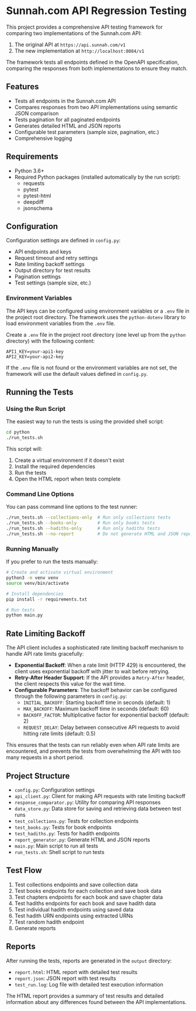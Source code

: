 # Sunnah.com API Regression Testing

This project provides a comprehensive API testing framework for comparing two implementations of the Sunnah.com API:

1. The original API at `https://api.sunnah.com/v1`
2. The new implementation at `http://localhost:8084/v1`

The framework tests all endpoints defined in the OpenAPI specification, comparing the responses from both implementations to ensure they match.

## Features

- Tests all endpoints in the Sunnah.com API
- Compares responses from two API implementations using semantic JSON comparison
- Tests pagination for all paginated endpoints
- Generates detailed HTML and JSON reports
- Configurable test parameters (sample size, pagination, etc.)
- Comprehensive logging

## Requirements

- Python 3.6+
- Required Python packages (installed automatically by the run script):
  - requests
  - pytest
  - pytest-html
  - deepdiff
  - jsonschema

## Configuration

Configuration settings are defined in `config.py`:

- API endpoints and keys
- Request timeout and retry settings
- Rate limiting backoff settings
- Output directory for test results
- Pagination settings
- Test settings (sample size, etc.)

### Environment Variables

The API keys can be configured using environment variables or a `.env` file in the project root directory. The framework uses the `python-dotenv` library to load environment variables from the `.env` file.

Create a `.env` file in the project root directory (one level up from the `python` directory) with the following content:

```
API1_KEY=your-api1-key
API2_KEY=your-api2-key
```

If the `.env` file is not found or the environment variables are not set, the framework will use the default values defined in `config.py`.

## Running the Tests

### Using the Run Script

The easiest way to run the tests is using the provided shell script:

```bash
cd python
./run_tests.sh
```

This script will:
1. Create a virtual environment if it doesn't exist
2. Install the required dependencies
3. Run the tests
4. Open the HTML report when tests complete

### Command Line Options

You can pass command line options to the test runner:

```bash
./run_tests.sh --collections-only  # Run only collections tests
./run_tests.sh --books-only        # Run only books tests
./run_tests.sh --hadiths-only      # Run only hadiths tests
./run_tests.sh --no-report         # Do not generate HTML and JSON reports
```

### Running Manually

If you prefer to run the tests manually:

```bash
# Create and activate virtual environment
python3 -m venv venv
source venv/bin/activate

# Install dependencies
pip install -r requirements.txt

# Run tests
python main.py
```

## Rate Limiting Backoff

The API client includes a sophisticated rate limiting backoff mechanism to handle API rate limits gracefully:

- **Exponential Backoff**: When a rate limit (HTTP 429) is encountered, the client uses exponential backoff with jitter to wait before retrying.
- **Retry-After Header Support**: If the API provides a `Retry-After` header, the client respects this value for the wait time.
- **Configurable Parameters**: The backoff behavior can be configured through the following parameters in `config.py`:
  - `INITIAL_BACKOFF`: Starting backoff time in seconds (default: 1)
  - `MAX_BACKOFF`: Maximum backoff time in seconds (default: 60)
  - `BACKOFF_FACTOR`: Multiplicative factor for exponential backoff (default: 2)
  - `REQUEST_DELAY`: Delay between consecutive API requests to avoid hitting rate limits (default: 0.5)

This ensures that the tests can run reliably even when API rate limits are encountered, and prevents the tests from overwhelming the API with too many requests in a short period.

## Project Structure

- `config.py`: Configuration settings
- `api_client.py`: Client for making API requests with rate limiting backoff
- `response_comparator.py`: Utility for comparing API responses
- `data_store.py`: Data store for saving and retrieving data between test runs
- `test_collections.py`: Tests for collection endpoints
- `test_books.py`: Tests for book endpoints
- `test_hadiths.py`: Tests for hadith endpoints
- `report_generator.py`: Generate HTML and JSON reports
- `main.py`: Main script to run all tests
- `run_tests.sh`: Shell script to run tests

## Test Flow

1. Test collections endpoints and save collection data
2. Test books endpoints for each collection and save book data
3. Test chapters endpoints for each book and save chapter data
4. Test hadiths endpoints for each book and save hadith data
5. Test individual hadith endpoints using saved data
6. Test hadith URN endpoints using extracted URNs
7. Test random hadith endpoint
8. Generate reports

## Reports

After running the tests, reports are generated in the `output` directory:

- `report.html`: HTML report with detailed test results
- `report.json`: JSON report with test results
- `test_run.log`: Log file with detailed test execution information

The HTML report provides a summary of test results and detailed information about any differences found between the API implementations.
